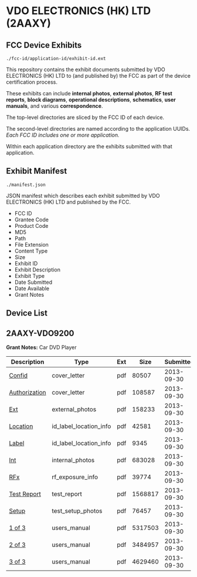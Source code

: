 # VDO ELECTRONICS (HK) LTD (2AAXY)
## FCC Device Exhibits

```
./fcc-id/application-id/exhibit-id.ext
```

This repository contains the exhibit documents submitted by VDO ELECTRONICS (HK) LTD to (and published by) the FCC as part of the device certification process.

These exhibits can include **internal photos**, **external photos**, **RF test reports**, **block diagrams**, **operational descriptions**, **schematics**, **user manuals**, and various **correspondence**.

The top-level directories are sliced by the FCC ID of each device.

The second-level directories are named according to the application UUIDs. *Each FCC ID includes one or more application.*

Within each application directory are the exhibits submitted with that application. 

## Exhibit Manifest

```
./manifest.json
```

JSON manifest which describes each exhibit submitted by VDO ELECTRONICS (HK) LTD and published by the FCC.

- FCC ID
- Grantee Code
- Product Code
- MD5
- Path
- File Extension
- Content Type
- Size
- Exhibit ID
- Exhibit Description
- Exhibit Type
- Date Submitted
- Date Available
- Grant Notes

## Device List
## 2AAXY-VDO9200
**Grant Notes:** Car DVD Player

| Description | Type | Ext | Size | Submitted | Available |
| ----------- | ---- | --- | ---- | --------- | --------- |
| [Confid](2AAXY-VDO9200/e3a2212f92913c92c3e7c63f2cafbce8/2088045.pdf) | cover_letter | pdf | 80507 | 2013-09-30 | 2013-09-30 |
| [Authorization](2AAXY-VDO9200/e3a2212f92913c92c3e7c63f2cafbce8/2088046.pdf) | cover_letter | pdf | 108587 | 2013-09-30 | 2013-09-30 |
| [Ext](2AAXY-VDO9200/e3a2212f92913c92c3e7c63f2cafbce8/2088047.pdf) | external_photos | pdf | 158233 | 2013-09-30 | 2013-09-30 |
| [Location](2AAXY-VDO9200/e3a2212f92913c92c3e7c63f2cafbce8/2088050.pdf) | id_label_location_info | pdf | 42581 | 2013-09-30 | 2013-09-30 |
| [Label](2AAXY-VDO9200/e3a2212f92913c92c3e7c63f2cafbce8/2088051.pdf) | id_label_location_info | pdf | 9345 | 2013-09-30 | 2013-09-30 |
| [Int](2AAXY-VDO9200/e3a2212f92913c92c3e7c63f2cafbce8/2088049.pdf) | internal_photos | pdf | 683028 | 2013-09-30 | 2013-09-30 |
| [RFx](2AAXY-VDO9200/e3a2212f92913c92c3e7c63f2cafbce8/2088095.pdf) | rf_exposure_info | pdf | 39774 | 2013-09-30 | 2013-09-30 |
| [Test Report](2AAXY-VDO9200/e3a2212f92913c92c3e7c63f2cafbce8/2088048.pdf) | test_report | pdf | 1568817 | 2013-09-30 | 2013-09-30 |
| [Setup](2AAXY-VDO9200/e3a2212f92913c92c3e7c63f2cafbce8/2088097.pdf) | test_setup_photos | pdf | 76457 | 2013-09-30 | 2013-09-30 |
| [1 of 3](2AAXY-VDO9200/e3a2212f92913c92c3e7c63f2cafbce8/2088098.pdf) | users_manual | pdf | 5317503 | 2013-09-30 | 2013-09-30 |
| [2 of 3](2AAXY-VDO9200/e3a2212f92913c92c3e7c63f2cafbce8/2088107.pdf) | users_manual | pdf | 3484957 | 2013-09-30 | 2013-09-30 |
| [3 of 3](2AAXY-VDO9200/e3a2212f92913c92c3e7c63f2cafbce8/2088111.pdf) | users_manual | pdf | 4629460 | 2013-09-30 | 2013-09-30 |
